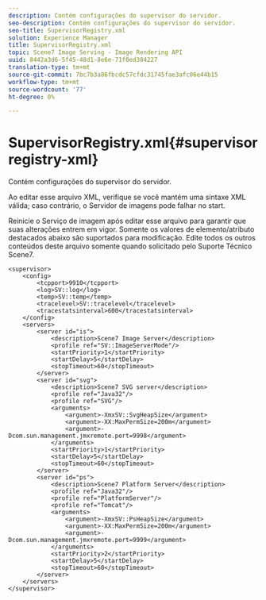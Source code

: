 ```yaml
---
description: Contém configurações do supervisor do servidor.
seo-description: Contém configurações do supervisor do servidor.
seo-title: SupervisorRegistry.xml
solution: Experience Manager
title: SupervisorRegistry.xml
topic: Scene7 Image Serving - Image Rendering API
uuid: 8442a3d6-5f45-48d1-8e6e-71f0ed384227
translation-type: tm+mt
source-git-commit: 7bc7b3a86fbcdc57cfdc31745fae3afc06e44b15
workflow-type: tm+mt
source-wordcount: '77'
ht-degree: 0%

---
```



# SupervisorRegistry.xml{#supervisorregistry-xml}

Contém configurações do supervisor do servidor.

Ao editar esse arquivo XML, verifique se você mantém uma sintaxe XML válida; caso contrário, o Servidor de imagens pode falhar no start.

Reinicie o Serviço de imagem após editar esse arquivo para garantir que suas alterações entrem em vigor. Somente os valores de elemento/atributo destacados abaixo são suportados para modificação. Edite todos os outros conteúdos deste arquivo somente quando solicitado pelo Suporte Técnico Scene7.

```
<supervisor>
    <config>
        <tcpport>9910</tcpport>
        <log>SV::log</log>
        <temp>SV::temp</temp>
        <tracelevel>SV::tracelevel</tracelevel>
        <tracestatsinterval>600</tracestatsinterval>
    </config>
    <servers>
        <server id="is">
            <description>Scene7 Image Server</description>
            <profile ref="SV::ImageServerMode"/>
            <startPriority>1</startPriority>
            <startDelay>5</startDelay>
            <stopTimeout>60</stopTimeout>
        </server>
        <server id="svg">
            <description>Scene7 SVG server</description>
            <profile ref="Java32"/>
            <profile ref="SVG"/>
            <arguments>
                <argument>-XmxSV::SvgHeapSize</argument>
                <argument>-XX:MaxPermSize=200m</argument>
                <argument>-Dcom.sun.management.jmxremote.port=9998</argument>
            </arguments>
            <startPriority>1</startPriority>
            <startDelay>5</startDelay>
            <stopTimeout>60</stopTimeout>
        </server>
        <server id="ps">
            <description>Scene7 Platform Server</description>
            <profile ref="Java32"/>
            <profile ref="PlatformServer"/>
            <profile ref="Tomcat"/>
            <arguments>
                <argument>-XmxSV::PsHeapSize</argument>
                <argument>-XX:MaxPermSize=200m</argument>
                <argument>-Dcom.sun.management.jmxremote.port=9999</argument>
            </arguments>
            <startPriority>2</startPriority>
            <startDelay>5</startDelay>
            <stopTimeout>60</stopTimeout>
        </server>
    </servers>
</supervisor>
```

